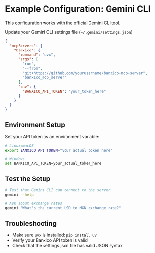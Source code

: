 # Example Configuration: Gemini CLI

This configuration works with the official Gemini CLI tool.

Update your Gemini CLI settings file (`~/.gemini/settings.json`):

```json
{
  "mcpServers": {
    "banxico": {
      "command": "uvx",
      "args": [
        "run",
        "--from",
        "git+https://github.com/yourusername/banxico-mcp-server", 
        "banxico_mcp_server"
      ],
      "env": {
        "BANXICO_API_TOKEN": "your_token_here"
      }
    }
  }
}
```

## Environment Setup

Set your API token as an environment variable:

```bash
# Linux/macOS
export BANXICO_API_TOKEN="your_actual_token_here"

# Windows
set BANXICO_API_TOKEN=your_actual_token_here
```

## Test the Setup

```bash
# Test that Gemini CLI can connect to the server
gemini --help

# Ask about exchange rates
gemini "What's the current USD to MXN exchange rate?"
```

## Troubleshooting

- Make sure `uvx` is installed: `pip install uv`
- Verify your Banxico API token is valid
- Check that the settings.json file has valid JSON syntax